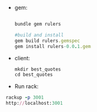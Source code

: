 * gem:

  ```ruby

  bundle gem rulers

  #build and install
  gem build rulers.gemspec
  gem install rulers-0.0.1.gem
  ```

* client:

  ```ruby
  mkdir best_quotes
  cd best_quotes
  ```

* Run rack:

```ruby
rackup -p 3001
http://localhost:3001
```
